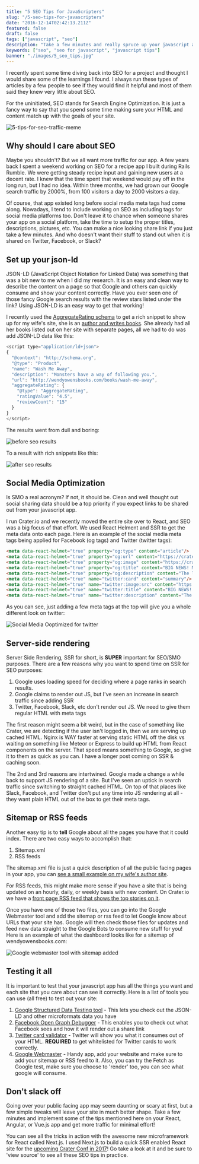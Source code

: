 ```yaml
---
title: "5 SEO Tips for JavaScripters"
slug: "/5-seo-tips-for-javascripters"
date: "2016-12-14T02:42:13.211Z"
featured: false
draft: false
tags: ["javascript", "seo"]
description: "Take a few minutes and really spruce up your javascript app search results. Learn how..."
keywords: ["seo", "seo for javascript", "javascript tips"]
banner: "./images/5_seo_tips.jpg"
---
```


I recently spent some time diving back into SEO for a project and thought I would share some of the learnings I found. I always run these types of articles by a few people to see if they would find it helpful and most of them said they knew very little about SEO.

For the uninitiated, SEO stands for Search Engine Optimization. It is just a fancy way to say that you spend some time making sure your HTML and content match up with the goals of your site.

![5-tips-for-seo-traffic-meme](./images/5_seo_meme.jpg)

## Why should I care about SEO

Maybe you shouldn't? But we all want more traffic for our app. A few years back I spent a weekend working on SEO for a recipe app I built during Rails Rumble. We were getting steady recipe input and gaining new users at a decent rate. I knew that the time spent that weekend would pay off in the long run, but I had no idea. Within three months, we had grown our Google search traffic by 2000%, from 100 visitors a day to 2000 visitors a day.

Of course, that app existed long before social media meta tags had come along. Nowadays, I tend to include working on SEO as including tags for social media platforms too. Don't leave it to chance when someone shares your app on a social platform, take the time to setup the proper titles, descriptions, pictures, etc. You can make a nice looking share link if you just take a few minutes. And who doesn't want their stuff to stand out when it is shared on Twitter, Facebook, or Slack?

## Set up your json-ld

JSON-LD (JavaScript Object Notation for Linked Data) was something that was a bit new to me when I did my research. It is an easy and clean way to describe the content on a page so that Google and others can quickly consume and show your content correctly. Have you ever seen one of those fancy Google search results with the review stars listed under the link? Using JSON-LD is an easy way to get that working!

I recently used the [AggregateRating schema](https://schema.org/AggregateRating) to get a rich snippet to show up for my wife's site, she is an [author and writes books](http://wendyowensbooks.com). She already had all her books listed out on her site with separate pages, all we had to do was add JSON-LD data like this:


```js
<script type="application/ld+json">
{
  "@context": "http://schema.org",
  "@type": "Product",
  "name": "Wash Me Away",
  "description": "Monsters have a way of following you.",
  "url": "http://wendyowensbooks.com/books/wash-me-away",
  "aggregateRating": {
    "@type": "AggregateRating",
    "ratingValue": "4.5",
    "reviewCount": "15"
  }
}
</script>

```

The results went from dull and boring:

![before seo results](./images/Screen-Shot-2016-10-25-at-3-20-19-PM.png)

To a result with rich snippets like this:

![after seo results](./images/Screen-Shot-2016-10-28-at-1-37-12-PM.png)

## Social Media Optimization

Is SMO a real acronym? If not, it should be. Clean and well thought out social sharing data should be a top priority if you expect links to be shared out from your javascript app.

I run Crater.io and we recently moved the entire site over to React, and SEO was a big focus of that effort. We used React Helment and SSR to get the meta data onto each page. Here is an example of the social media meta tags being applied for Facebook (og tags) and Twitter (twitter tags):

```html
<meta data-react-helmet="true" property="og:type" content="article"/>
<meta data-react-helmet="true" property="og:url" content="https://crater.io/out?url=http:%2F%2Fhashbangweekly.okgrow.com%2F"/>
<meta data-react-helmet="true" property="og:image" content="https://crater.io//meteor_circle2.png"/>
<meta data-react-helmet="true" property="og:title" content="BIG NEWS! Meteor Weekly is now HashBang Weekly. Reporting on all things Meteor, GraphQL, and React"/>
<meta data-react-helmet="true" property="og:description" content="The latest programming news lands here first!"/>
<meta data-react-helmet="true" name="twitter:card" content="summary"/>
<meta data-react-helmet="true" name="twitter:image:src" content="https://crater.io//meteor_circle2.png"/>
<meta data-react-helmet="true" name="twitter:title" content="BIG NEWS! Meteor Weekly is now HashBang Weekly. Reporting on all things Meteor, GraphQL, and React"/>
<meta data-react-helmet="true" name="twitter:description" content="The latest programming news lands here first!"/>
```
As you can see, just adding a few meta tags at the top will give you a whole different look on twitter:

![Social Media Ooptimized for twitter](./images/Screen-Shot-2016-12-12-at-9-40-56-AM.png)

## Server-side rendering

Server Side Rendering, SSR for short, is **SUPER** important for SEO/SMO purposes. There are a few reasons why you want to spend time on SSR for SEO purposes:

1. Google uses loading speed for deciding where a page ranks in search results.
2. Google claims to render out JS, but I've seen an increase in search traffic since adding SSR
3. Twitter, Facebook, Slack, etc don't render out JS. We need to give them regular HTML with meta tags

The first reason might seem a bit weird, but in the case of something like Crater, we are detecting if the user isn't logged in, then we are serving up cached HTML. Nginx is WAY faster at serving static HTML off the disk vs waiting on something like Meteor or Express to build up HTML from React components on the server. That speed means something to Google, so give it to them as quick as you can. I have a longer post coming on SSR & caching soon.

The 2nd and 3rd reasons are intertwined. Google made a change a while back to support JS rendering of a site. But I've seen an uptick in search traffic since switching to straight cached HTML. On top of that places like Slack, Facebook, and Twitter don't put any time into JS rendering at all - they want plain HTML out of the box to get their meta tags.

## Sitemap or RSS feeds

Another easy tip is to **tell** Google about all the pages you have that it could index. There are two easy ways to accomplish that:

1. Sitemap.xml
2. RSS feeds

The sitemap.xml file is just a quick description of all the public facing pages in your app, you can [see a small example on my wife's author site](http://wendyowensbooks.com/sitemap.xml).

For RSS feeds, this might make more sense if you have a site that is being updated on an hourly, daily, or weekly basis with new content. On Crater.io we have a [front page RSS feed that shows the top stories on it](https://crater.io/feed.xml).

Once you have one of those two files, you can go into the Google Webmaster tool and add the sitemap or rss feed to let Google know about URLs that your site has. Google will then check those files for updates and feed new data straight to the Google Bots to consume new stuff for you! Here is an example of what the dashboard looks like for a sitemap of wendyowensbooks.com:

![Google webmaster tool with sitemap added](./images/Screen-Shot-2016-12-12-at-10-02-32-AM.png)

## Testing it all

It is important to test that your javascript app has all the things you want and each site that you care about can see it correctly. Here is a list of tools you can use (all free) to test out your site:

1. [Google Structured Data Testing tool](https://search.google.com/structured-data/testing-tool) - This lets you check out the JSON-LD and other microformats data you have
2. [Facebook Open Graph Debugger](https://developers.facebook.com/tools/debug/) - This enables you to check out what Facebook sees and how it will render out a share link
3. [Twitter card validator](https://cards-dev.twitter.com/validator) - Twitter will show you what it consumes out of your HTML. **REQUIRED** to get whitelisted for Twitter cards to work correctly.
4. [Google Webmaster](https://www.google.com/webmasters) - Handy app, add your website and make sure to add your sitemap or RSS feed to it. Also, you can try the Fetch as Google test, make sure you choose to 'render' too, you can see what google will consume.

## Don't slack off

Going over your public facing app may seem daunting or scary at first, but a few simple tweaks will leave your site in much better shape. Take a few minutes and implement some of the tips mentioned here on your React, Angular, or Vue.js app and get more traffic for minimal effort!

You can see all the tricks in action with the awesome new microframework for React called Next.js. I used Next.js to build a quick SSR enabled React site for the [upcoming Crater Conf in 2017](https://conf.crater.io)! Go take a look at it and be sure to 'view source' to see all these SEO tips in practice.
